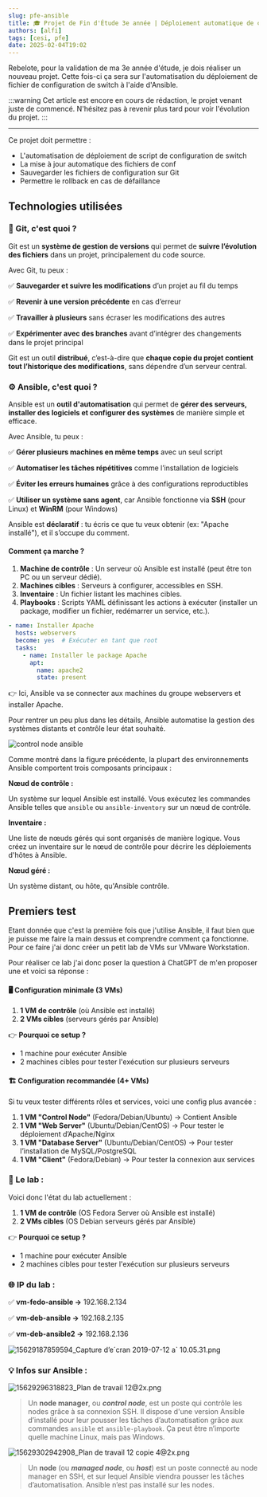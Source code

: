 ```yaml
---
slug: pfe-ansible
title: 🎓 Projet de Fin d'Étude 3e année | Déploiement automatique de config switch avec Ansible
authors: [alfi]
tags: [cesi, pfe]
date: 2025-02-04T19:02
---
```


Rebelote, pour la validation de ma 3e année d'étude, je dois réaliser un nouveau projet. Cette fois-ci ça sera sur l'automatisation du déploiement de fichier de configuration de switch à l'aide d'Ansible.

:::warning
Cet article est encore en cours de rédaction, le projet venant juste de commencé. N'hésitez pas à revenir plus tard pour voir l'évolution du projet.
:::

<!--truncate-->

---

Ce projet doit permettre :
- L'automatisation de déploiement de script de configuration de switch
- La mise à jour automatique des fichiers de conf
- Sauvegarder les fichiers de configuration sur Git
- Permettre le rollback en cas de défaillance

## Technologies utilisées

### 🔗 Git, c'est quoi ?

Git est un **système de gestion de versions** qui permet de **suivre l’évolution des fichiers** dans un projet, principalement du code source.

Avec Git, tu peux :

✅ **Sauvegarder et suivre les modifications** d’un projet au fil du temps

✅ **Revenir à une version précédente** en cas d’erreur

✅ **Travailler à plusieurs** sans écraser les modifications des autres

✅ **Expérimenter avec des branches** avant d’intégrer des changements dans le projet principal

Git est un outil **distribué**, c’est-à-dire que **chaque copie du projet contient tout l’historique des modifications**, sans dépendre d’un serveur central.

### ⚙️ Ansible, c'est quoi ?

Ansible est un **outil d'automatisation** qui permet de **gérer des serveurs, installer des logiciels et configurer des systèmes** de manière simple et efficace.

Avec Ansible, tu peux :

✅ **Gérer plusieurs machines en même temps** avec un seul script

✅ **Automatiser les tâches répétitives** comme l’installation de logiciels

✅ **Éviter les erreurs humaines** grâce à des configurations reproductibles

✅ **Utiliser un système sans agent**, car Ansible fonctionne via **SSH** (pour Linux) et **WinRM** (pour Windows)

Ansible est **déclaratif** : tu écris ce que tu veux obtenir (ex: "Apache installé"), et il s’occupe du comment.

#### Comment ça marche ?

1. **Machine de contrôle** : Un serveur où Ansible est installé (peut être ton PC ou un serveur dédié).
2. **Machines cibles** : Serveurs à configurer, accessibles en SSH.
3. **Inventaire** : Un fichier listant les machines cibles.
4. **Playbooks** : Scripts YAML définissant les actions à exécuter (installer un package, modifier un fichier, redémarrer un service, etc.).

```yaml
- name: Installer Apache
  hosts: webservers
  become: yes  # Exécuter en tant que root
  tasks:
    - name: Installer le package Apache
      apt:
        name: apache2
        state: present
```
👉 Ici, Ansible va se connecter aux machines du groupe webservers et installer Apache.

Pour rentrer un peu plus dans les détails, Ansible automatise la gestion des systèmes distants et contrôle leur état souhaité.

![control node ansible](./images/ansible_inv_start.svg)

Comme montré dans la figure précédente, la plupart des environnements Ansible comportent trois composants principaux :

**Nœud de contrôle :**

Un système sur lequel Ansible est installé. Vous exécutez les commandes Ansible telles que `ansible` ou `ansible-inventory` sur un nœud de contrôle.

**Inventaire :**

Une liste de nœuds gérés qui sont organisés de manière logique. Vous créez un inventaire sur le nœud de contrôle pour décrire les déploiements d'hôtes à Ansible.

**Nœud géré :**

Un système distant, ou hôte, qu'Ansible contrôle.

## Premiers test

Etant donnée que c'est la première fois que j'utilise Ansible, il faut bien que je puisse me faire la main dessus et comprendre comment ça fonctionne. Pour ce faire j'ai donc créer un petit lab de VMs sur VMware Workstation.

Pour réaliser ce lab j'ai donc poser la question à ChatGPT de m'en proposer une et voici sa réponse :

#### 🖥 Configuration minimale (3 VMs)

1. **1 VM de contrôle** (où Ansible est installé)
2. **2 VMs cibles** (serveurs gérés par Ansible)

👉 **Pourquoi ce setup ?**

- 1 machine pour exécuter Ansible
- 2 machines cibles pour tester l'exécution sur plusieurs serveurs

#### 🏗 Configuration recommandée (4+ VMs)

Si tu veux tester différents rôles et services, voici une config plus avancée :

1. **1 VM "Control Node"** (Fedora/Debian/Ubuntu) → Contient Ansible
2. **1 VM "Web Server"** (Ubuntu/Debian/CentOS) → Pour tester le déploiement d’Apache/Nginx
3. **1 VM "Database Server"** (Ubuntu/Debian/CentOS) → Pour tester l’installation de MySQL/PostgreSQL
4. **1 VM "Client"** (Fedora/Debian) → Pour tester la connexion aux services


### 📌 Le lab :
Voici donc l'état du lab actuellement : 

1. **1 VM de contrôle** (OS Fedora Server où Ansible est installé)
2. **2 VMs cibles** (OS Debian serveurs gérés par Ansible)

👉 **Pourquoi ce setup ?**

- 1 machine pour exécuter Ansible
- 2 machines cibles pour tester l'exécution sur plusieurs serveurs


### 🌐 IP du lab :

✅ **vm-fedo-ansible →** 192.168.2.134

✅ **vm-deb-ansible   →** 192.168.2.135

✅ **vm-deb-ansible2 →** 192.168.2.136

![15629187859594_Capture d’e´cran 2019-07-12 a` 10.05.31.png](./images/15629187859594_Capture_decran_2019-07-12_a_10.05.31.png)

### 💡 Infos sur Ansible :

![15629296318823_Plan de travail 12@2x.png](./images/15629296318823_Plan_de_travail_122x.png)

> Un **node manager**, ou ***control node***,  est un poste qui contrôle les nodes grâce à sa connexion SSH. Il dispose d'une version Ansible d’installé pour leur pousser les tâches d’automatisation grâce aux commandes `ansible` et `ansible-playbook`. Ça peut être n’importe quelle machine Linux, mais pas Windows.

![15629302942908_Plan de travail 12 copie 4@2x.png](./images/15629302942908_Plan_de_travail_12_copie_42x.png)

> Un **node** (ou ***managed node***, ou ***host***) est un poste connecté au node manager en SSH, et sur lequel Ansible viendra pousser les tâches d’automatisation. Ansible n’est pas installé sur les nodes.